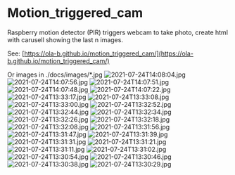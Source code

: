 # Motion_triggered_cam
Raspberry motion detector (PIR) triggers webcam to take photo, create html with carusell showing the last n images.

See: [https://ola-b.github.io/motion_triggered_cam/](https://ola-b.github.io/motion_triggered_cam/)


Or images in ./docs/images/*.jpg
![2021-07-24T14:08:04.jpg](https://github.com/Ola-B/motion_triggered_cam/blob/main/docs/images/2021-07-24T14:08:04.jpg "2021-07-24T14:08:04.jpg")
![2021-07-24T14:07:56.jpg](https://github.com/Ola-B/motion_triggered_cam/blob/main/docs/images/2021-07-24T14:07:56.jpg "2021-07-24T14:07:56.jpg")
![2021-07-24T14:07:51.jpg](https://github.com/Ola-B/motion_triggered_cam/blob/main/docs/images/2021-07-24T14:07:51.jpg "2021-07-24T14:07:51.jpg")
![2021-07-24T14:07:48.jpg](https://github.com/Ola-B/motion_triggered_cam/blob/main/docs/images/2021-07-24T14:07:48.jpg "2021-07-24T14:07:48.jpg")
![2021-07-24T14:07:22.jpg](https://github.com/Ola-B/motion_triggered_cam/blob/main/docs/images/2021-07-24T14:07:22.jpg "2021-07-24T14:07:22.jpg")
![2021-07-24T13:33:17.jpg](https://github.com/Ola-B/motion_triggered_cam/blob/main/docs/images/2021-07-24T13:33:17.jpg "2021-07-24T13:33:17.jpg")
![2021-07-24T13:33:08.jpg](https://github.com/Ola-B/motion_triggered_cam/blob/main/docs/images/2021-07-24T13:33:08.jpg "2021-07-24T13:33:08.jpg")
![2021-07-24T13:33:00.jpg](https://github.com/Ola-B/motion_triggered_cam/blob/main/docs/images/2021-07-24T13:33:00.jpg "2021-07-24T13:33:00.jpg")
![2021-07-24T13:32:52.jpg](https://github.com/Ola-B/motion_triggered_cam/blob/main/docs/images/2021-07-24T13:32:52.jpg "2021-07-24T13:32:52.jpg")
![2021-07-24T13:32:44.jpg](https://github.com/Ola-B/motion_triggered_cam/blob/main/docs/images/2021-07-24T13:32:44.jpg "2021-07-24T13:32:44.jpg")
![2021-07-24T13:32:34.jpg](https://github.com/Ola-B/motion_triggered_cam/blob/main/docs/images/2021-07-24T13:32:34.jpg "2021-07-24T13:32:34.jpg")
![2021-07-24T13:32:26.jpg](https://github.com/Ola-B/motion_triggered_cam/blob/main/docs/images/2021-07-24T13:32:26.jpg "2021-07-24T13:32:26.jpg")
![2021-07-24T13:32:18.jpg](https://github.com/Ola-B/motion_triggered_cam/blob/main/docs/images/2021-07-24T13:32:18.jpg "2021-07-24T13:32:18.jpg")
![2021-07-24T13:32:08.jpg](https://github.com/Ola-B/motion_triggered_cam/blob/main/docs/images/2021-07-24T13:32:08.jpg "2021-07-24T13:32:08.jpg")
![2021-07-24T13:31:56.jpg](https://github.com/Ola-B/motion_triggered_cam/blob/main/docs/images/2021-07-24T13:31:56.jpg "2021-07-24T13:31:56.jpg")
![2021-07-24T13:31:47.jpg](https://github.com/Ola-B/motion_triggered_cam/blob/main/docs/images/2021-07-24T13:31:47.jpg "2021-07-24T13:31:47.jpg")
![2021-07-24T13:31:39.jpg](https://github.com/Ola-B/motion_triggered_cam/blob/main/docs/images/2021-07-24T13:31:39.jpg "2021-07-24T13:31:39.jpg")
![2021-07-24T13:31:31.jpg](https://github.com/Ola-B/motion_triggered_cam/blob/main/docs/images/2021-07-24T13:31:31.jpg "2021-07-24T13:31:31.jpg")
![2021-07-24T13:31:21.jpg](https://github.com/Ola-B/motion_triggered_cam/blob/main/docs/images/2021-07-24T13:31:21.jpg "2021-07-24T13:31:21.jpg")
![2021-07-24T13:31:11.jpg](https://github.com/Ola-B/motion_triggered_cam/blob/main/docs/images/2021-07-24T13:31:11.jpg "2021-07-24T13:31:11.jpg")
![2021-07-24T13:31:02.jpg](https://github.com/Ola-B/motion_triggered_cam/blob/main/docs/images/2021-07-24T13:31:02.jpg "2021-07-24T13:31:02.jpg")
![2021-07-24T13:30:54.jpg](https://github.com/Ola-B/motion_triggered_cam/blob/main/docs/images/2021-07-24T13:30:54.jpg "2021-07-24T13:30:54.jpg")
![2021-07-24T13:30:46.jpg](https://github.com/Ola-B/motion_triggered_cam/blob/main/docs/images/2021-07-24T13:30:46.jpg "2021-07-24T13:30:46.jpg")
![2021-07-24T13:30:38.jpg](https://github.com/Ola-B/motion_triggered_cam/blob/main/docs/images/2021-07-24T13:30:38.jpg "2021-07-24T13:30:38.jpg")
![2021-07-24T13:30:29.jpg](https://github.com/Ola-B/motion_triggered_cam/blob/main/docs/images/2021-07-24T13:30:29.jpg "2021-07-24T13:30:29.jpg")
